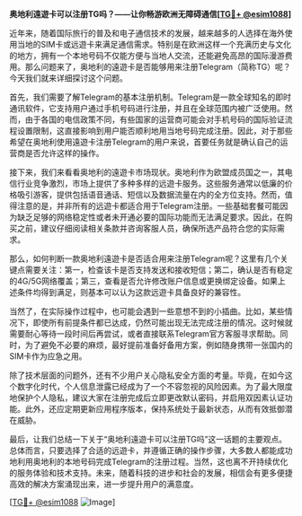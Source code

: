 **奥地利遠遊卡可以注册TG吗？——让你畅游欧洲无障碍通信[[TG💪+ @esim1088](https://t.me/s/esim1088)]**

近年来，随着国际旅行的普及和电子通信技术的发展，越来越多的人选择在海外使用当地的SIM卡或远遊卡来满足通信需求。特别是在欧洲这样一个充满历史与文化的地方，拥有一个本地号码不仅能方便与当地人交流，还能避免高昂的国际漫游费用。那么问题来了，奥地利的遠遊卡是否能够用来注册Telegram（简称TG）呢？今天我们就来详细探讨这个问题。

首先，我们需要了解Telegram的基本注册机制。Telegram是一款全球知名的即时通讯软件，它支持用户通过手机号码进行注册，并且在全球范围内被广泛使用。然而，由于各国的电信政策不同，有些国家的运营商可能会对手机号码的国际验证流程设置限制，这直接影响到用户能否顺利地用当地号码完成注册。因此，对于那些希望在奥地利使用遠遊卡注册Telegram的用户来说，首要任务就是确认自己的运营商是否允许这样的操作。

接下来，我们来看看奥地利的遠遊卡市场现状。奥地利作为欧盟成员国之一，其电信行业竞争激烈，市场上提供了多种多样的远遊卡服务。这些服务通常以低廉的价格吸引游客，提供包括语音通话、短信以及数据流量在内的全方位支持。然而，值得注意的是，并非所有的远遊卡都适合用于Telegram注册。一些基础套餐可能因为缺乏足够的网络稳定性或者未开通必要的国际功能而无法满足要求。因此，在购买之前，建议仔细阅读相关条款并咨询客服人员，确保所选产品符合您的实际需求。

那么，如何判断一款奥地利遠遊卡是否适合用来注册Telegram呢？这里有几个关键点需要关注：第一，检查该卡是否支持发送和接收短信；第二，确认是否有稳定的4G/5G网络覆盖；第三，查看是否允许修改账户信息或更换绑定设备。如果上述条件均得到满足，则基本可以认为这款远遊卡具备良好的兼容性。

当然了，在实际操作过程中，也可能会遇到一些意想不到的小插曲。比如，某些情况下，即使所有前提条件都已达成，仍然可能出现无法完成注册的情况。这时候就需要耐心等待一段时间后再尝试，或者直接联系Telegram官方客服寻求帮助。同时，为了避免不必要的麻烦，最好提前准备好备用方案，例如随身携带一张国内的SIM卡作为应急之用。

除了技术层面的问题外，还有不少用户关心隐私安全方面的考量。毕竟，在如今这个数字化时代，个人信息泄露已经成为了一个不容忽视的风险因素。为了最大限度地保护个人隐私，建议大家在注册完成后立即更改默认密码，并启用双因素认证功能。此外，还应定期更新应用程序版本，保持系统处于最新状态，从而有效抵御潜在威胁。

最后，让我们总结一下关于“奥地利遠遊卡可以注册TG吗”这一话题的主要观点。总体而言，只要选择了合适的远遊卡，并遵循正确的操作步骤，大多数人都能成功地利用奥地利的本地号码完成Telegram的注册过程。当然，这也离不开持续优化的服务体验和技术支持。未来，随着科技的进步和社会的发展，相信会有更多便捷高效的解决方案涌现出来，进一步提升用户的满意度。

[[TG💪+ @esim1088](https://t.me/s/esim1088) ![Image](https://i.postimg.cc/4NQfJmqS/Snipaste-2025-05-13-00-14-12.png)]